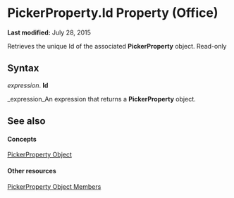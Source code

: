 
# PickerProperty.Id Property (Office)

 **Last modified:** July 28, 2015

Retrieves the unique Id of the associated  **PickerProperty** object. Read-only

## Syntax

 _expression_. **Id**

 _expression_An expression that returns a  **PickerProperty** object.


## See also


#### Concepts


 [PickerProperty Object](fd3702fe-bf03-f22c-78c2-ac6c47a1d028.md)
#### Other resources


 [PickerProperty Object Members](0896b930-e732-832c-ff09-8a283628524c.md)

